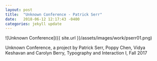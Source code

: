 ```yaml
---
layout: post
title:  "Unknown Conference - Patrick Serr"
date:   2018-06-12 12:17:43 -0400
categories: jekyll update
---
```


![Unknown Conference]({{ site.url }}/assets/images/work/pserr01.png)

<!--more-->

Unknown Conference, a project by Patrick Serr, Poppy Chen, Vidya Keshavan and Carolyn Berry, Typography and Interaction I, Fall 2017
